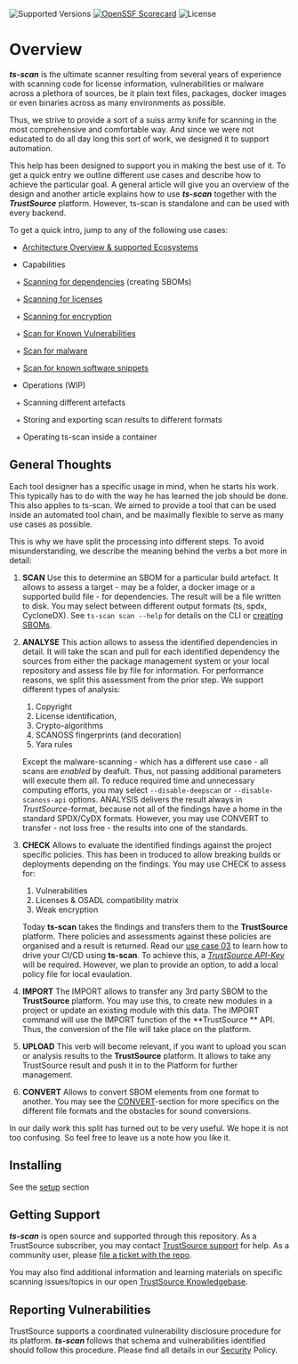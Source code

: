 ![Supported Versions](https://img.shields.io/badge/Python-%203.10,%203.11,%203.12-blue) [![OpenSSF Scorecard](https://api.scorecard.dev/projects/github.com/TrustSource/ts-scan/badge)](https://scorecard.dev/viewer/?uri=github.com/TrustSource/ts-scan) ![License](https://img.shields.io/badge/License-Apache--2.0-green)

# Overview

***ts-scan*** is the ultimate scanner resulting from several years of experience with scanning code for license information, vulnerabilities or malware across a plethora of sources, be it plain text files, packages, docker images or even binaries across as many environments as possible.

Thus, we strive to provide a sort of a suiss army knife for scanning in the most comprehensive and comfortable way. And since we were not educated to do all day long this sort of work, we designed it to support automation.

This help has been designed to support you in making the best use of it. To get a quick entry we outline different use cases and describe how to achieve the particular goal. A general article will give you an overview of the design and another article explains how to use ***ts-scan*** together with the ***TrustSource*** platform. However, ts-scan is standalone and can be used with every backend.

To get a quick intro, jump to any of the following use cases:

* [Architecture Overview & supported Ecosystems](/ts-scan/architecture)

* Capabilities

&nbsp;&nbsp;  + [Scanning for dependencies](/ts-scan/sbom) (creating SBOMs)

&nbsp;&nbsp;  + [Scanning for licenses](/ts-scan/licenses)

&nbsp;&nbsp;  + [Scanning for encryption](/ts-scan/encryption)

&nbsp;&nbsp;  + [Scan for Known Vulnerabilities](/ts-scan/vulns)

&nbsp;&nbsp;  + [Scan for malware](/ts-scan/malware)

&nbsp;&nbsp;  + [Scan for known software snippets](/ts-scan/snippets)

* Operations (WIP)

&nbsp;&nbsp;  + Scanning different artefacts
  
&nbsp;&nbsp;  + Storing and exporting scan results to different formats
  
&nbsp;&nbsp;  + Operating ts-scan inside a container


## General Thoughts

Each tool designer has a specific usage in mind, when he starts his work. This typically has to do with the way he has learned the job should be done. This also applies to ts-scan. We aimed to provide a tool that can be used inside an automated tool chain, and be maximally flexible to serve as many use cases as possible. 

This is why we have split the processing into different steps. To avoid misunderstanding, we describe the meaning behind the verbs a bot more in detail:   

1. **SCAN**
   Use this to determine an SBOM for a particular build artefact. It allows to assess a target - may be a folder, a docker image or a supported build file - for dependencies. The result will be a file written to disk. You may select between different output formats (ts, spdx, CycloneDX). See `ts-scan scan --help` for details on the CLI or [creating SBOMs](/ts-scan/sbom). 

2. **ANALYSE**
   This action allows to assess the identified dependencies in detail. It will take the scan and pull for each identified dependency the sources from either the package management system or your local repository and assess file by file for information. For performance reasons, we split this assessment from the prior step. 
   We support different types of analysis: 

   

   1. Copyright
   2. License identification, 
   3. Crypto-algorithms 
   4. SCANOSS fingerprints (and decoration) 
   5. Yara rules  

   Except the malware-scanning - which has a different use case - all scans are *enabled* by deafult. Thus, not passing additional parameters will execute them all. To reduce required time and unnecessary computing efforts, you may select  `--disable-deepscan` or `--disable-scanoss-api` options. 
   ANALYSIS delivers the result always in *TrustSource*-format, because not all of the findings have a home in the standard SPDX/CyDX formats. However, you may use CONVERT to transfer - not loss free - the results into one of the standards. 

3. **CHECK**
   Allows to evaluate the identified findings against the project specific policies. This has been in troduced to allow breaking builds or deployments depending on the findings. You may use CHECK to assess for: 

   1. Vulnerabilities
   2. Licenses & OSADL compatibility matrix
   3. Weak encryption

   Today **ts-scan** takes the findings and transfers them to the **TrustSource** platform. There policies and assessments against these policies are organised and a result is returned. Read our [use case 03](/ts-scan/uc03-check) to learn how to drive your CI/CD using **ts-scan**.
   To achieve this, a *[TrustSource API-Key](https://trustsource.github.io/app-docs/keymgmt)* will be required. However, we plan to provide an option, to add a local policy file for local evaulation. 

4. **IMPORT**
   The IMPORT allows to transfer any 3rd party SBOM to the **TrustSource** platform. You may use this, to create new modules in  a project or update an existing module with this data. The IMPORT command will use the IMPORT function of the **TrustSource ** API. Thus, the conversion of the file will take place on the platform. 

5. **UPLOAD**
   This verb will become relevant, if you want to upload you scan or analysis results to the **TrustSource** platform. It allows to take any TrustSource result and push it in to the Platform for further management.

6. **CONVERT**
   Allows to convert SBOM elements from one format to another. You may see the [CONVERT](/ts-scan/convert)-section for more specifics on the different file formats and the obstacles for sound conversions. 

In our daily work this split has turned out to be very useful. We hope it is not too confusing. So feel free to leave us a note how you like it.

## Installing

See the [setup](/ts-scan/setup) section

## Getting Support

***ts-scan*** is open source and supported through this repository. As a TrustSource subscriber, you may contact [TrustSource support](mailto:support@trustsource.io) for help. As a community user, please [file a ticket with the repo](https://github.com/trustsource/ts-scan/issues).  

You may also find additional information and learning materials on specific scanning issues/topics in our open [TrustSource Knowledgebase](https://support.trustsource.io).

## Reporting Vulnerabilities

TrustSource supports a coordinated vulnerability disclosure procedure for its platform. ***ts-scan*** follows that schema and vulnerabilities identified should follow this procedure. Please find all details in our [Security](../security.md) Policy.



